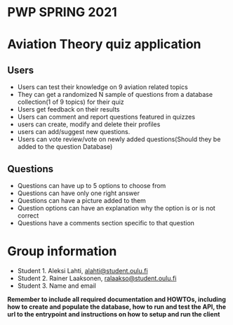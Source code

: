 # PWP SPRING 2021
# Aviation Theory quiz application

## Users
* Users can test their knowledge on 9 aviation related topics 
* They can get a randomized N sample of questions from a database collection(1 of 9 topics) for their quiz
* Users get feedback on their results
* Users can comment and report questions featured in quizzes
* users can create, modify and delete their profiles
* users can add/suggest new questions.
* Users can vote review/vote on newly added questions(Should they be added to the question Database)

## Questions
* Questions can have up to 5 options to choose from
* Questions can have only one right answer
* Questions can have a picture added to them
* Question options can have an explanation why the option is or is not correct
* Questions have a comments section specific to that question

# Group information
* Student 1. Aleksi Lahti, alahti@student.oulu.fi
* Student 2. Rainer Laaksonen, ralaakso@student.oulu.fi
* Student 3. Name and email

__Remember to include all required documentation and HOWTOs, including how to create and populate the database, how to run and test the API, the url to the entrypoint and instructions on how to setup and run the client__



